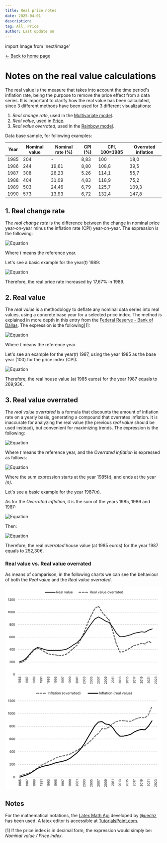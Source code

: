 ```yaml
---
title: Real price notes
date: 2025-04-01
description:
tag: All, Price
author: Last update on
---
```


import Image from 'next/image'

<div class="meta-line"><a class="meta-back" href="/">← Back to home page</a></div>

# Notes on the real value calculations

The real value is the measure that takes into account the time period's inflation rate, being the purpose to remove the price effect from a data series. It is important to clarify how the real value has been calculated, since 3 different methods have been used for 3 different visualizations:

1. _Real change rate_, used in the [Multivariate model](multivariate).
2. _Real value_, used in [Price](price).
3. _Real value overrated_, used in the [Rainbow model](rainbow).

Data base sample, for following examples:

| Year | Nominal value | Nominal rate (%) | CPI (%) | CPI, 100=1985 | Overrated inflation |
| --- | --- | --- | --- | --- | --- |
| 1985 | 204 | - | 8,83 | 100  | 18,0 |
| 1986 | 244 | 19,61 | 8,80 | 108,8 | 39,5 |
| 1987 | 308 | 26,23 | 5.26 | 114,1 | 55,7 |
| 1988 | 404 | 31,09 | 4,83 | 118,9 | 75,2 |
| 1989 | 503 | 24,46 | 6,79 | 125,7 | 109,3 |
| 1990 | 573 | 13,93 | 6,72 | 132,4 | 147,8 |

## 1. Real change rate

The _real change rate_ is the difference between the change in nominal price year-on-year minus the inflation rate (CPI) year-on-year. The expression is the following:

![Equation](https://math.vercel.app/?bgcolor=auto&from=Real%5C%3Achange%5C%3Arate%5C%3A_%7Bt%7D%3DNominal%5C%3Arate%5C%3A_%7Bt%7D-Inflation%5C%3Arate%5C%3A_%7Bt%7D.svg)

Where _t_ means the reference year.

Let's see a basic example for the year(_t_) 1989:

![Equation](https://math.vercel.app/?bgcolor=auto&from=Real%5C%3Achange%5C%3Arate%5C%3A_%7B1989%7D%3D24%2C46%5C%3A-6%2C79%5C%3A%3D17%2C67.svg)

Therefore, the real price rate increased by 17,67% in 1989.

## 2. Real value

The _real value_ is a methodology to deflate any nominal data series into real values, using a concrete base year for a selected price index. The method is explained in more depth in this entry from the [Federal Reserve - Bank of Dallas](https://www.dallasfed.org/research/basics/nominal.aspx). The expression is the following[1]:

![Equation](https://math.vercel.app/?bgcolor=auto&from=Real%5C%3Avalue%5C%3A_%7Bt%7D%3D%5Cfrac%7BNominal%5C%3Avalue%5C%3A_%7Bt%7D%7D%7BPrice%5C%3Aindex%5C%3A_%7Bt%7D%7D%5Ctimes100.svg)

Where _t_ means the reference year.

Let's see an example for the year(_t_) 1987, using the year 1985 as the base year (100) for the price index (CPI):

![Equation](https://math.vercel.app/?bgcolor=auto&from=Real%5C%3Avalue%5C%3A_%7B1987%7D%3D%5Cfrac%7B308%7D%7B114%2C10%7D%5Ctimes100%3D269%2C93.svg)

Therefore, the real house value (at 1985 euros) for the year 1987 equals to 269,93€.

## 3. Real value overrated

The _real value overrated_ is a formula that discounts the amount of inflation rate on a yearly basis, generating a compound that overrates inflation. It is inaccurate for analyzing the real value (the previous _real value_ should be used instead), but convenient for maximizing trends. The expression is the following:

![Equation](https://math.vercel.app/?bgcolor=auto&from=Real%5C%3Avalue%5C%3Aoverrated%5C%3A_%7Bt%7D%3DNominal%5C%3Avalue%5C%3A_%7Bt%7D-Overrated%5C%3AInflation%5C%3A_%7Bt%7D.svg)

Where _t_ means the reference year, and the _Overrated inflation_ is expressed as follows:

![Equation](https://math.vercel.app/?bgcolor=auto&from=Overrated%5C%3AInflation%5C%3A_%7Bt%7D%3D%5Cdisplaystyle%5Csum%5Climits_%7Bt%3D1985%7D%5En%5C%3A%5Cfrac%7BNominal%5C%3Avalue%5C%3A_%7Bt%7D%5C%3A%5Ctimes%5C%3AInflation%5C%3Arate%5C%3A_%7Bt%7D%7D%7B100%7D.svg)

Where the sum expression starts at the year 1985(_t_), and ends at the year _(n)_.

Let's see a basic example for the year 1987(_n_).

As for the _Overrated inflation_, it is the sum of the years 1985, 1986 and 1987:

![Equation](https://math.vercel.app/?bgcolor=auto&from=Overrated%5C%3AInflation%5C%3A_%7B1987%7D%3D%5Cfrac%7B204%5C%3A%5Ctimes%5C%3A8%2C83%5C%3A%7D%7B100%7D%5C%3A%2B%5C%3A%5Cfrac%7B244%5C%3A%5C%3A%5Ctimes%5C%3A8%2C80%5C%3A%7D%7B100%7D%2B%5Cfrac%7B308%5C%3A%5C%3A%5Ctimes%5C%3A5%2C26%5C%3A%7D%7B100%7D%3D55%2C70.svg)

Then:

![Equation](https://math.vercel.app/?bgcolor=auto&from=Real%5C%3Avalue%5C%3Aoverrated%5C%3A_%7B1987%7D%3D308%5C%3A-55%2C70%3D252%2C30.svg)

Therefore, the real _overrated_ house value (at 1985 euros) for the year 1987 equals to 252,30€.

### Real value vs. Real value overrated

As means of comparison, in the following charts we can see the behaviour of both the _Real value_ and the _Real value overrated_.

[![Overrated](/images/overrated1.png)](/images/overrated1.png)
[![Overrated](/images/overrated2.png)](/images/overrated2.png)

## Notes

For the mathematical notations, the [Latex Math Api](https://math.vercel.app/home) developed by [@uechz](https://twitter.com/uechz) has been used. A latex editor is accessible at [TutorialsPoint.com](https://www.tutorialspoint.com/latex_equation_editor.htm).

[1] If the price index is in decimal form, the expression would simply be: _Nominal value / Price index_.

